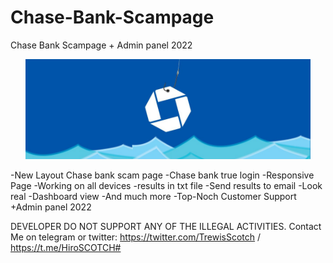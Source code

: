 # Chase-Bank-Scampage
Chase Bank Scampage + Admin panel 2022

<p align="center">
  <img alt="Chase Bank" src="https://github.com/trewisscotch/Chase-Bank-Scampage/blob/main/chase-phishing.jpg" height="160" />
  <p align="center">

-New Layout Chase bank scam page
-Chase bank true login
-Responsive Page
-Working on all devices
-results in txt file
-Send results to email
-Look real
-Dashboard view
-And much more
-Top-Noch Customer Support
+Admin panel 2022

DEVELOPER DO NOT SUPPORT ANY OF THE ILLEGAL ACTIVITIES.
Contact Me on telegram or twitter: https://twitter.com/TrewisScotch / https://t.me/HiroSCOTCH#
